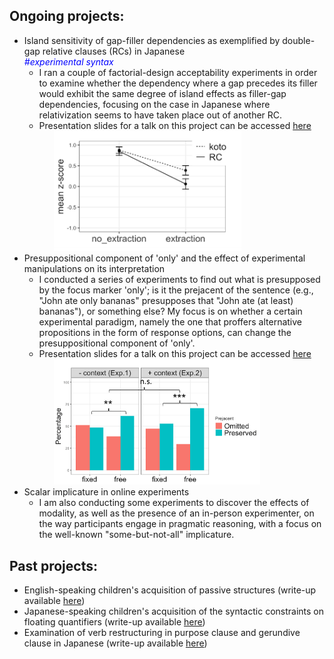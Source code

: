 ## Ongoing projects:

*	Island sensitivity of gap-filler dependencies as exemplified by double-gap relative clauses (RCs) in Japanese \
<span style="color:blue">*\#experimental syntax*</span>
    - I ran a couple of factorial-design acceptability experiments in order to examine whether the dependency where a gap precedes its filler would exhibit the same degree of island effects as filler-gap dependencies, focusing on the case in Japanese where relativization seems to have taken place out of another RC.
    - Presentation slides for a talk on this project can be accessed [here](CAMP_Takahashi.pdf) \
&nbsp;&nbsp;&nbsp;&nbsp;&nbsp;&nbsp;<img src="double_gap_exp1.png" alt="double_gap_exp1" width="300"/>
*	Presuppositional component of 'only' and the effect of experimental manipulations on its interpretation
    - I conducted a series of experiments to find out what is presupposed by the focus marker 'only'; is it the prejacent of the sentence (e.g., "John ate only bananas" presupposes that "John ate (at least) bananas"), or something else? My focus is on whether a certain experimental paradigm, namely the one that proffers alternative propositions in the form of response options, can change the presuppositional component of 'only'.
    - Presentation slides for a talk on this project can be accessed [here](AMLaP_Takahashi.pdf) \
&nbsp;&nbsp;&nbsp;&nbsp;&nbsp;&nbsp;<img src="only_presupposition.png" alt="only_presupposition" width="330"/>
*   Scalar implicature in online experiments
    - I am also conducting some experiments to discover the effects of modality, as well as the presence of an in-person experimenter, on the way participants engage in pragmatic reasoning, with a focus on the well-known "some-but-not-all" implicature.

## Past projects:
*	English-speaking children's acquisition of passive structures (write-up available [here](http://www.lingref.com/bucld/42/BUCLD42-16.pdf))
*	Japanese-speaking children's acquisition of the syntactic constraints on floating quantifiers (write-up available [here](https://scholarspace.manoa.hawaii.edu/bitstream/10125/58832/RN55-LLL2017.pdf))
*	Examination of verb restructuring in purpose clause and gerundive clause in Japanese (write-up available [here](http://www.waseda.jp/assoc-JATLaC/Journals/Resources/01.Takahashi.pdf))
